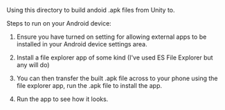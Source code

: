 Using this directory to build andoid .apk files from Unity to.

Steps to run on your Android device:

1. Ensure you have turned on setting for allowing external apps to be installed in your Android device settings area.

2. Install a file explorer app of some kind (I've used ES File Explorer but any will do)

3. You can then transfer the built .apk file across to your phone using the file explorer app, run the .apk file to install the app.

4. Run the app to see how it looks.